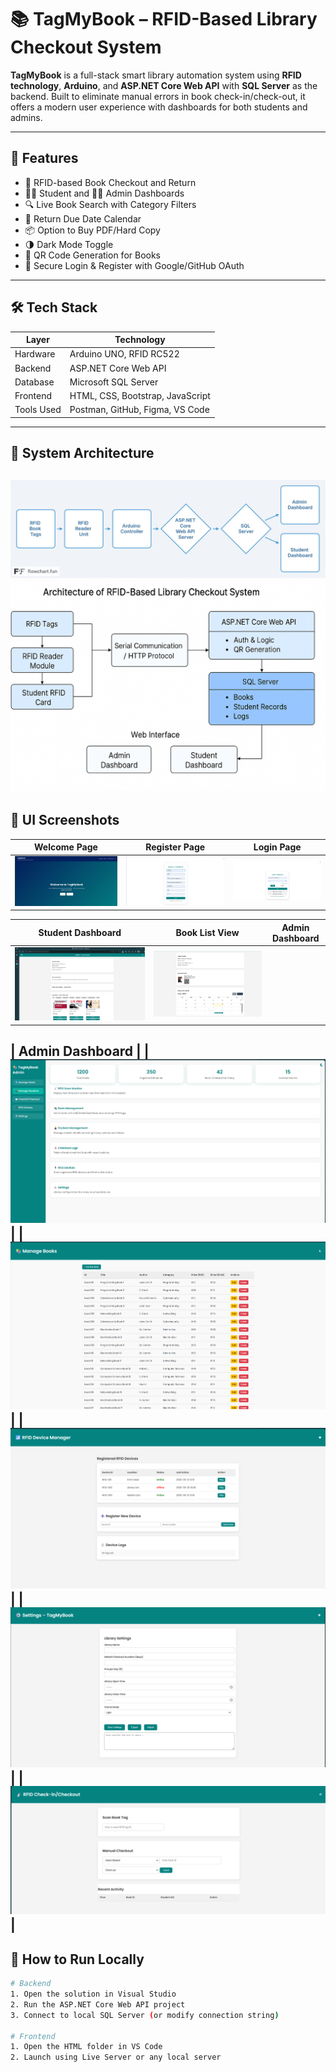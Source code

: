 # 📚 TagMyBook – RFID-Based Library Checkout System

**TagMyBook** is a full-stack smart library automation system using **RFID technology**, **Arduino**, and **ASP.NET Core Web API** with **SQL Server** as the backend. Built to eliminate manual errors in book check-in/check-out, it offers a modern user experience with dashboards for both students and admins.

---

## 🚀 Features

- 📖 RFID-based Book Checkout and Return
- 👨‍🎓 Student and 👩‍💼 Admin Dashboards
- 🔍 Live Book Search with Category Filters
- 📅 Return Due Date Calendar
- 📦 Option to Buy PDF/Hard Copy
- 🌗 Dark Mode Toggle
- 📲 QR Code Generation for Books
- 🧩 Secure Login & Register with Google/GitHub OAuth

---

## 🛠️ Tech Stack

| Layer        | Technology                          |
|--------------|-------------------------------------|
| Hardware     | Arduino UNO, RFID RC522             |
| Backend      | ASP.NET Core Web API                |
| Database     | Microsoft SQL Server                |
| Frontend     | HTML, CSS, Bootstrap, JavaScript    |
| Tools Used   | Postman, GitHub, Figma, VS Code     |

---

## 📐 System Architecture

![System Flow](flowchart-fun.jpg) <!-- replace with actual image link from GitHub or Imgur -->
![System Flow](systemarc.png)
---

## 📸 UI Screenshots

| Welcome Page | Register Page | Login Page |
|--------------|---------------|-------------|
| ![welcome](WelcomePage.png) | ![register](registerpage.png) | ![login](loginpage.png) |

| Student Dashboard | Book List View | Admin Dashboard |
|-------------------|----------------|------------------|
| ![student](Studentpage.png) | ![books](StudentQRScan.png) 

| Admin Dashboard |
|![Admin](AdminPage.png)|
|![Admin](AdminManageBook.png)|
|![Admin](AdminRFIDManager.png)|
|![Admin](AdminSetting.png)|
|![Admin](AdminCheckOutCheckInPage.png)|
---

## 🔧 How to Run Locally

```bash
# Backend
1. Open the solution in Visual Studio
2. Run the ASP.NET Core Web API project
3. Connect to local SQL Server (or modify connection string)

# Frontend
1. Open the HTML folder in VS Code
2. Launch using Live Server or any local server
